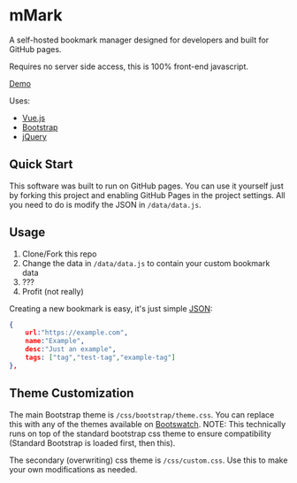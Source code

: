 # mMark
A self-hosted bookmark manager designed for developers and built for GitHub pages.

Requires no server side access, this is 100% front-end javascript.

[Demo](http://mzero.space/mMark/)

Uses:
* [Vue.js](https://vuejs.org/)
* [Bootstrap](https://getbootstrap.com/)
* [jQuery](https://jquery.com/)

## Quick Start
This software was built to run on GitHub pages. You can use it yourself just by forking this project and enabling GitHub Pages in the project settings. All you need to do is modify the JSON in ```/data/data.js```.

## Usage
1) Clone/Fork this repo
2) Change the data in ```/data/data.js``` to contain your custom bookmark data
3) ???
4) Profit (not really)

Creating a new bookmark is easy, it's just simple [JSON](https://www.json.org/):
```JSON
{
    url:"https://example.com",
    name:"Example",
    desc:"Just an example",
    tags: ["tag","test-tag","example-tag"]
},  
```

## Theme Customization
The main Bootstrap theme is ```/css/bootstrap/theme.css```. You can replace this with any of the themes available on [Bootswatch](https://bootswatch.com/). NOTE: This technically runs on top of the standard bootstrap css theme to ensure compatibility (Standard Bootstrap is loaded first, then this).  

The secondary (overwriting) css theme is ```/css/custom.css```. Use this to make your own modifications as needed. 
